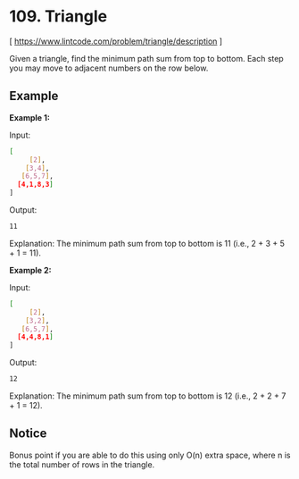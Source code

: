 # 109. Triangle
[ https://www.lintcode.com/problem/triangle/description ]

Given a triangle, find the minimum path sum from top to bottom. Each step you may move to adjacent numbers on the row below.

## Example
**Example 1:**

Input:
```sh
[
     [2],
    [3,4],
   [6,5,7],
  [4,1,8,3]
]
```
Output:
```sh
11
```
Explanation: 
The minimum path sum from top to bottom is 11 (i.e., 2 + 3 + 5 + 1 = 11).

**Example 2:**

Input:
```sh
[
     [2],
    [3,2],
   [6,5,7],
  [4,4,8,1]
]
```
Output:
```sh
12
```
Explanation: 
The minimum path sum from top to bottom is 12 (i.e., 2 + 2 + 7 + 1 = 12).

## Notice
Bonus point if you are able to do this using only O(n) extra space, where n is the total number of rows in the triangle.